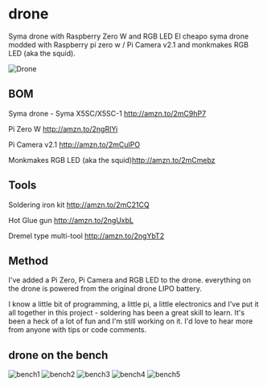 # drone
Syma drone with Raspberry Zero W and RGB LED
El cheapo syma drone modded with Raspberry pi zero w / Pi Camera v2.1 and monkmakes RGB LED (aka the squid).

![Drone](/img/fly_pi_final_result.jpg?raw=true "Drone")

## BOM
Syma drone - Syma X5SC/X5SC-1 http://amzn.to/2mC9hP7

Pi Zero W http://amzn.to/2ngRIYi

Pi Camera v2.1 http://amzn.to/2mCuIPO

Monkmakes RGB LED (aka the squid)http://amzn.to/2mCmebz

## Tools
Soldering iron kit http://amzn.to/2mC21CQ

Hot Glue gun http://amzn.to/2ngUxbL

Dremel type multi-tool http://amzn.to/2ngYbT2

## Method
I've added a Pi Zero, Pi Camera and RGB LED to the drone. everything on the drone is powered from the original drone LIPO battery.

I know a little bit of programming, a little pi, a little electronics and I've put it all together in this project - soldering has been a great skill to learn. It's been a heck of a lot of fun and I'm still working on it. I'd love to hear more from anyone with tips or code comments.

## drone on the bench

![bench1](/img/bench1.jpg?raw=true "bench1")
![bench2](/img/bench2.jpg?raw=true "bench2")
![bench3](/img/bench3.jpg?raw=true "bench3")
![bench4](/img/bench4.jpg?raw=true "bench4")
![bench5](/img/bench5.jpg?raw=true "bench5")


